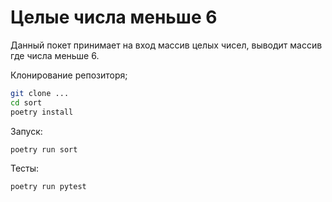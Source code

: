 # Целые числа меньше 6

Данный покет принимает на вход массив целых чисел, выводит массив где числа меньше 6.


Клонирование репозиторя;
```bash
git clone ...
cd sort
poetry install
```

Запуск:
```bash
poetry run sort
```

Тесты:
```bash
poetry run pytest
```
